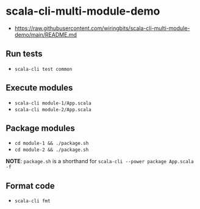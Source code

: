 # scala-cli-multi-module-demo

- https://raw.githubusercontent.com/wiringbits/scala-cli-multi-module-demo/main/README.md

## Run tests

- `scala-cli test common`

## Execute modules

- `scala-cli module-1/App.scala`
- `scala-cli module-2/App.scala`

## Package modules

- `cd module-1 && ./package.sh`
- `cd module-2 && ./package.sh`

**NOTE**: `package.sh` is a shorthand for `scala-cli --power package App.scala -f`

## Format code

- `scala-cli fmt`
